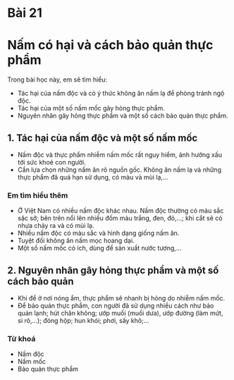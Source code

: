 # Bài 21
# Nấm có hại và cách bảo quản thực phẩm

Trong bài học này, em sẽ tìm hiểu:
- Tác hại của nấm độc và có ý thức không ăn nấm lạ để phòng tránh ngộ độc.
- Tác hại của một số nấm mốc gây hỏng thực phẩm.
- Nguyên nhân gây hỏng thực phẩm và một số cách bảo quản thực phẩm.

## 1. Tác hại của nấm độc và một số nấm mốc
- Nấm độc và thực phẩm nhiễm nấm mốc rất nguy hiểm, ảnh hưởng xấu tới sức khoẻ con người.
- Cần lựa chọn những nấm ăn rõ nguồn gốc. Không ăn nấm lạ và những thực phẩm đã quá hạn sử dụng, có màu và mùi lạ,...

### Em tìm hiểu thêm
- Ở Việt Nam có nhiều nấm độc khác nhau. Nấm độc thường có màu sắc sặc sỡ; bên trên nổi lên nhiều đốm màu trắng, đen, đỏ,...; khi cắt sẽ có nhựa chảy ra và có mùi lạ.
- Nhiều nấm độc có màu sắc và hình dạng giống nấm ăn.
- Tuyệt đối không ăn nấm mọc hoang dại.
- Một số nấm mốc có ích, dùng để sản xuất nước tương,...

## 2. Nguyên nhân gây hỏng thực phẩm và một số cách bảo quản
- Khi để ở nơi nóng ẩm, thực phẩm sẽ nhanh bị hỏng do nhiễm nấm mốc.
- Để bảo quản thực phẩm, con người đã sử dụng nhiều cách như bảo quản lạnh; hút chân không; ướp muối (muối dưa), ướp đường (làm mứt, si rô,...); đóng hộp; hun khói; phơi, sấy khô;...

### Từ khoá
- Nấm độc
- Nấm mốc
- Bảo quản thực phẩm
